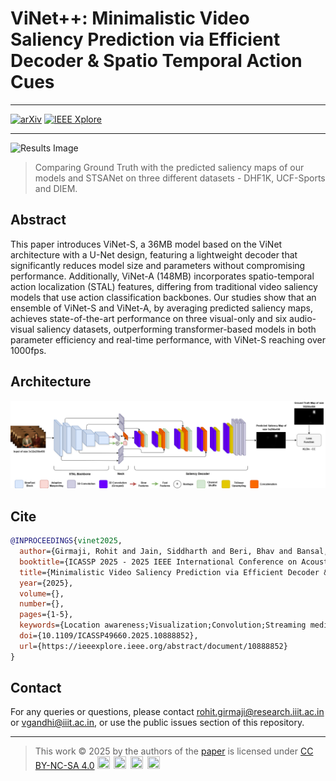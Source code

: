 # ViNet++: Minimalistic Video Saliency Prediction via Efficient Decoder & Spatio Temporal Action Cues

-----

[![arXiv](https://img.shields.io/badge/arXiv-2502.00397-ca001c.svg)](https://arxiv.org/abs/2502.00397) 
[![IEEE Xplore](https://img.shields.io/badge/IEEE%20Xplore-10888852-99b3eb.svg)](https://ieeexplore.ieee.org/abstract/document/10888852) 

----

![Results Image](./figures/icassp_qual.png)

> Comparing Ground Truth with the predicted saliency maps of our models and STSANet on three different datasets - DHF1K, UCF-Sports and DIEM.

## Abstract

This paper introduces ViNet-S, a 36MB model based on the ViNet architecture with a U-Net design, featuring a lightweight decoder that significantly reduces model size and parameters without compromising performance. Additionally, ViNet-A (148MB) incorporates spatio-temporal action localization (STAL) features, differing from traditional video saliency models that use action classification backbones. Our studies show that an ensemble of ViNet-S and ViNet-A, by averaging predicted saliency maps, achieves state-of-the-art performance on three visual-only and six audio-visual saliency datasets, outperforming transformer-based models in both parameter efficiency and real-time performance, with ViNet-S reaching over 1000fps.

## Architecture

![ViNet Architecture](./figures/arch.png)

## Cite

```bibtex
@INPROCEEDINGS{vinet2025,
  author={Girmaji, Rohit and Jain, Siddharth and Beri, Bhav and Bansal, Sarthak and Gandhi, Vineet},
  booktitle={ICASSP 2025 - 2025 IEEE International Conference on Acoustics, Speech and Signal Processing (ICASSP)}, 
  title={Minimalistic Video Saliency Prediction via Efficient Decoder & Spatio Temporal Action Cues}, 
  year={2025},
  volume={},
  number={},
  pages={1-5},
  keywords={Location awareness;Visualization;Convolution;Streaming media;Predictive models;Transformers;Real-time systems;Decoding;Speech processing;Optimization;Video Saliency Prediction;Efficient Deep Learning;Spatio Temporal Action Cues},
  doi={10.1109/ICASSP49660.2025.10888852},
  url={https://ieeexplore.ieee.org/abstract/document/10888852}
}
```

## Contact

For any queries or questions, please contact [rohit.girmaji@research.iiit.ac.in](mailto:rohit.girmaji@research.iiit.ac.in) or [vgandhi@iiit.ac.in](mailto:vgandhi@iiit.ac.in), or use the public issues section of this repository.

----

> This work © 2025 by the authors of the <a href="https://ieeexplore.ieee.org/abstract/document/10888852">paper</a> is licensed under <a href="https://creativecommons.org/licenses/by-nc-sa/4.0/">CC BY-NC-SA 4.0</a> <img src="https://mirrors.creativecommons.org/presskit/icons/cc.svg" width="20" height="20"> <img src="https://mirrors.creativecommons.org/presskit/icons/by.svg" style="margin-left: .2em;" width="20" height="20"> <img src="https://mirrors.creativecommons.org/presskit/icons/nc.svg" style="margin-left: .2em;" width="20" height="20"> <img src="https://mirrors.creativecommons.org/presskit/icons/sa.svg" style="margin-left: .2em;" width="20" height="20">
